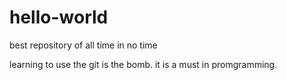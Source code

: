 # hello-world
best repository of all time in no time

learning to use the git is the bomb. it is a must in promgramming.
